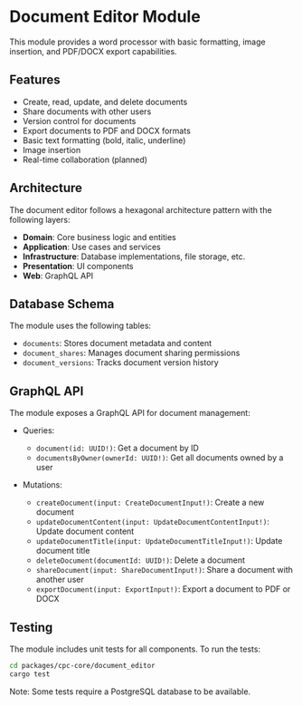 # Document Editor Module

This module provides a word processor with basic formatting, image insertion, and PDF/DOCX export capabilities.

## Features

- Create, read, update, and delete documents
- Share documents with other users
- Version control for documents
- Export documents to PDF and DOCX formats
- Basic text formatting (bold, italic, underline)
- Image insertion
- Real-time collaboration (planned)

## Architecture

The document editor follows a hexagonal architecture pattern with the following layers:

- **Domain**: Core business logic and entities
- **Application**: Use cases and services
- **Infrastructure**: Database implementations, file storage, etc.
- **Presentation**: UI components
- **Web**: GraphQL API

## Database Schema

The module uses the following tables:

- `documents`: Stores document metadata and content
- `document_shares`: Manages document sharing permissions
- `document_versions`: Tracks document version history

## GraphQL API

The module exposes a GraphQL API for document management:

- Queries:
  - `document(id: UUID!)`: Get a document by ID
  - `documentsByOwner(ownerId: UUID!)`: Get all documents owned by a user

- Mutations:
  - `createDocument(input: CreateDocumentInput!)`: Create a new document
  - `updateDocumentContent(input: UpdateDocumentContentInput!)`: Update document content
  - `updateDocumentTitle(input: UpdateDocumentTitleInput!)`: Update document title
  - `deleteDocument(documentId: UUID!)`: Delete a document
  - `shareDocument(input: ShareDocumentInput!)`: Share a document with another user
  - `exportDocument(input: ExportInput!)`: Export a document to PDF or DOCX

## Testing

The module includes unit tests for all components. To run the tests:

```bash
cd packages/cpc-core/document_editor
cargo test
```

Note: Some tests require a PostgreSQL database to be available.